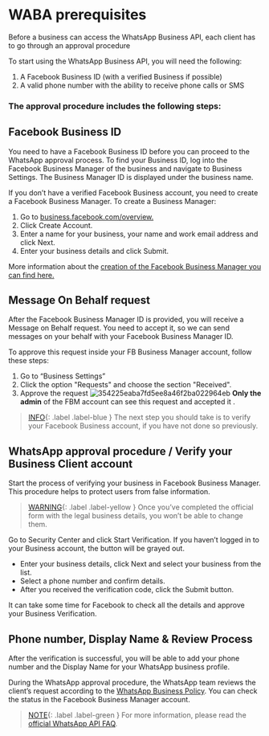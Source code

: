 # WABA prerequisites
Before a business can access the WhatsApp Business API, each client has to go through an approval procedure

To start using the WhatsApp Business API, you will need the following:
1. A Facebook Business ID (with a verified Business if possible)
2. A valid phone number with the ability to receive phone calls or SMS


### The approval procedure includes the following steps:

## Facebook Business ID
You need to have a Facebook Business ID before you can proceed to the WhatsApp approval process. To find your Business ID, log into the Facebook Business Manager of the business and navigate to Business Settings. The Business Manager ID is displayed under the business name. 

If you don’t have a verified Facebook Business account, you need to create a Facebook Business Manager. To create a Business Manager:
1. Go to [business.facebook.com/overview.](https://business.facebook.com/overview)
2. Click Create Account.
3. Enter a name for your business, your name and work email address and click Next.
4. Enter your business details and click Submit.

More information about the [creation of the Facebook Business Manager you can find here.](https://www.facebook.com/business/help/1710077379203657)

## Message On Behalf request

After the Facebook Business Manager ID is provided, you will receive a Message on Behalf request. You need to accept it, so we can send messages on your behalf with your Facebook Business Manager ID.

To approve this request inside your FB Business Manager account, follow these steps:
1. Go to “Business Settings”
2. Click the option "Requests" and choose the section "Received".
3. Approve the request
![354225eaba7fd5ee8a46f2ba022964eb](https://user-images.githubusercontent.com/5462166/134468397-269b7e95-69df-40d3-93a4-d11c82f44e15.png)
**Only the admin** of the FBM account can see this request and accepted it .


> [INFO](){: .label .label-blue } The next step you should take is to verify your Facebook Business account, if you have not done so previously.


## WhatsApp approval procedure / Verify your Business Client account
Start the process of verifying your business in Facebook Business Manager. This procedure helps to protect users from false information.

> [WARNING](){: .label .label-yellow } Once you’ve completed the official form with the legal business details, you won’t be able to change them.

Go to Security Center and click Start Verification. If you haven’t logged in to your Business account, the button will be grayed out.
- Enter your business details, click Next and select your business from the list.
- Select a phone number and confirm details.
- After you received the verification code, click the Submit button.

It can take some time for Facebook to check all the details and approve your Business Verification.

## Phone number, Display Name & Review Process
After the verification is successful, you will be able to add your phone number and the Display Name for your WhatsApp business profile.

During the WhatsApp approval procedure, the WhatsApp team reviews the client’s request according to the [WhatsApp Business Policy](https://www.whatsapp.com/legal/business-policy/). You can check the status in the Facebook Business Manager account.

> [NOTE](){: .label .label-green } For more information, please read the [official WhatsApp API FAQ](https://developers.facebook.com/docs/whatsapp/faq/).

